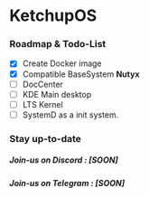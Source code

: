# KetchupOS

### Roadmap & Todo-List
- [x]  Create Docker image
- [x]  Compatible BaseSystem **Nutyx**
- [ ]  DocCenter
- [ ]  KDE Main desktop
- [ ]  LTS Kernel
- [ ]  SystemD as a init system.

### Stay up-to-date  

##### Join-us on Discord : [SOON]
##### Join-us on Telegram : [SOON]
